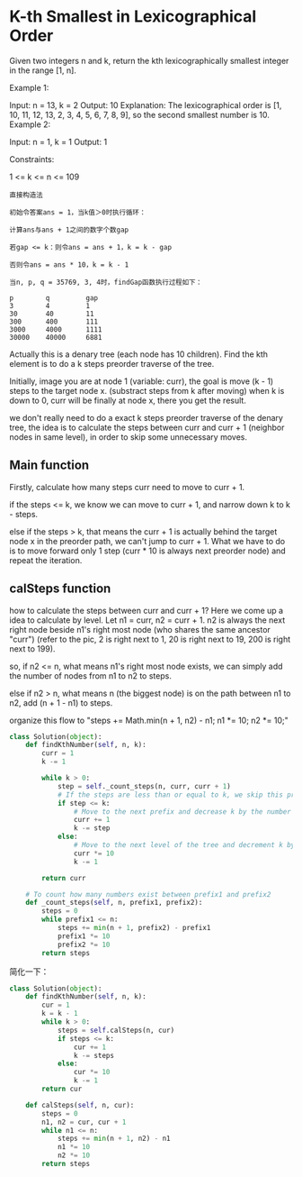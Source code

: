 # K-th Smallest in Lexicographical Order

Given two integers n and k, return the kth lexicographically smallest integer in the range [1, n].

Example 1:

Input: n = 13, k = 2
Output: 10
Explanation: The lexicographical order is [1, 10, 11, 12, 13, 2, 3, 4, 5, 6, 7, 8, 9], so the second smallest number is 10.
Example 2:

Input: n = 1, k = 1
Output: 1

Constraints:

1 <= k <= n <= 109

```text
直接构造法

初始令答案ans = 1，当k值＞0时执行循环：

计算ans与ans + 1之间的数字个数gap

若gap <= k：则令ans = ans + 1，k = k - gap

否则令ans = ans * 10，k = k - 1

当n, p, q = 35769, 3, 4时，findGap函数执行过程如下：
```

```text
p        q         gap
3        4         1
30       40        11
300      400       111
3000     4000      1111
30000    40000     6881
```

Actually this is a denary tree (each node has 10 children). Find the kth element is to do a k steps preorder traverse of the tree.

Initially, image you are at node 1 (variable: curr),
the goal is move (k - 1) steps to the target node x. (substract steps from k after moving)
when k is down to 0, curr will be finally at node x, there you get the result.

we don't really need to do a exact k steps preorder traverse of the denary tree, the idea is to calculate the steps between curr and curr + 1 (neighbor nodes in same level), in order to skip some unnecessary moves.

## Main function

Firstly, calculate how many steps curr need to move to curr + 1.

if the steps <= k, we know we can move to curr + 1, and narrow down k to k - steps.

else if the steps > k, that means the curr + 1 is actually behind the target node x in the preorder path, we can't jump to curr + 1. What we have to do is to move forward only 1 step (curr * 10 is always next preorder node) and repeat the iteration.

## calSteps function

how to calculate the steps between curr and curr + 1?
Here we come up a idea to calculate by level.
Let n1 = curr, n2 = curr + 1.
n2 is always the next right node beside n1's right most node (who shares the same ancestor "curr")
(refer to the pic, 2 is right next to 1, 20 is right next to 19, 200 is right next to 199).

so, if n2 <= n, what means n1's right most node exists, we can simply add the number of nodes from n1 to n2 to steps.

else if n2 > n, what means n (the biggest node) is on the path between n1 to n2, add (n + 1 - n1) to steps.

organize this flow to "steps += Math.min(n + 1, n2) - n1; n1 *= 10; n2 *= 10;"

```python
class Solution(object):
    def findKthNumber(self, n, k):
        curr = 1
        k -= 1

        while k > 0:
            step = self._count_steps(n, curr, curr + 1)
            # If the steps are less than or equal to k, we skip this prefix's subtree
            if step <= k:
                # Move to the next prefix and decrease k by the number of steps we skip
                curr += 1
                k -= step
            else:
                # Move to the next level of the tree and decrement k by 1
                curr *= 10
                k -= 1

        return curr

    # To count how many numbers exist between prefix1 and prefix2
    def _count_steps(self, n, prefix1, prefix2):
        steps = 0
        while prefix1 <= n:
            steps += min(n + 1, prefix2) - prefix1
            prefix1 *= 10
            prefix2 *= 10
        return steps
```

简化一下：

```python
class Solution(object):
    def findKthNumber(self, n, k):
        cur = 1
        k = k - 1
        while k > 0:
            steps = self.calSteps(n, cur)
            if steps <= k:
                cur += 1
                k -= steps
            else:
                cur *= 10
                k -= 1
        return cur

    def calSteps(self, n, cur):
        steps = 0
        n1, n2 = cur, cur + 1
        while n1 <= n:
            steps += min(n + 1, n2) - n1
            n1 *= 10
            n2 *= 10
        return steps
```
